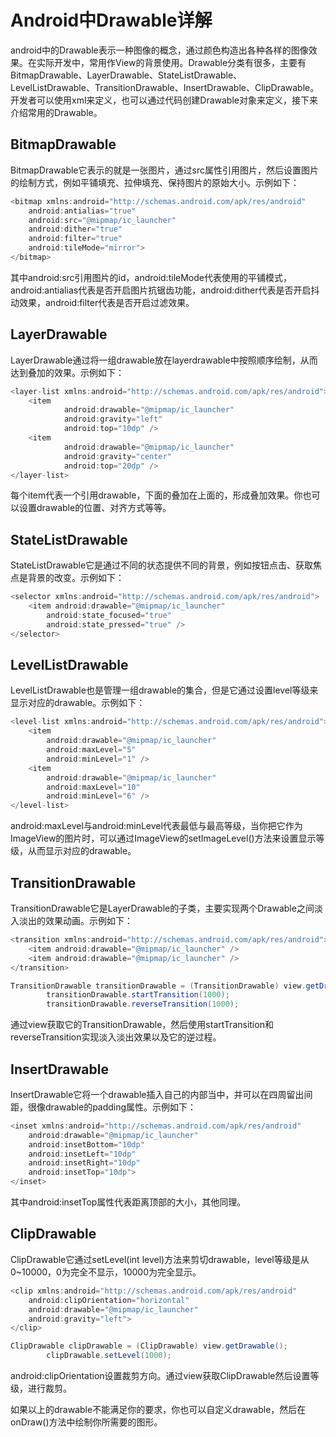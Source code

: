 # Android中Drawable详解
android中的Drawable表示一种图像的概念，通过颜色构造出各种各样的图像效果。在实际开发中，常用作View的背景使用。Drawable分类有很多，主要有BitmapDrawable、LayerDrawable、StateListDrawable、LevelListDrawable、TransitionDrawable、InsertDrawable、ClipDrawable。开发者可以使用xml来定义，也可以通过代码创建Drawable对象来定义，接下来介绍常用的Drawable。
<!--more-->
## BitmapDrawable
BitmapDrawable它表示的就是一张图片，通过src属性引用图片，然后设置图片的绘制方式，例如平铺填充、拉伸填充、保持图片的原始大小。示例如下：
```java
<bitmap xmlns:android="http://schemas.android.com/apk/res/android"
    android:antialias="true"
    android:src="@mipmap/ic_launcher"
	android:dither="true"
    android:filter="true"
    android:tileMode="mirror">
</bitmap>
```
其中android:src引用图片的id，android:tileMode代表使用的平铺模式，android:antialias代表是否开启图片抗锯齿功能，android:dither代表是否开启抖动效果，android:filter代表是否开启过滤效果。

## LayerDrawable
LayerDrawable通过将一组drawable放在layerdrawable中按照顺序绘制，从而达到叠加的效果。示例如下：
```java
<layer-list xmlns:android="http://schemas.android.com/apk/res/android">
	<item 
    		android:drawable="@mipmap/ic_launcher" 
    		android:gravity="left" 
    		android:top="10dp" /> 
	<item 
    		android:drawable="@mipmap/ic_launcher" 
    		android:gravity="center" 
    		android:top="20dp" /> 
</layer-list>
```
每个item代表一个引用drawable，下面的叠加在上面的，形成叠加效果。你也可以设置drawable的位置、对齐方式等等。
## StateListDrawable
StateListDrawable它是通过不同的状态提供不同的背景，例如按钮点击、获取焦点是背景的改变。示例如下：
```java
<selector xmlns:android="http://schemas.android.com/apk/res/android">
    <item android:drawable="@mipmap/ic_launcher" 
        android:state_focused="true" 
        android:state_pressed="true" />
</selector>
```
## LevelListDrawable
LevelListDrawable也是管理一组drawable的集合，但是它通过设置level等级来显示对应的drawable。示例如下：
```java
<level-list xmlns:android="http://schemas.android.com/apk/res/android">
    <item 
        android:drawable="@mipmap/ic_launcher" 
        android:maxLevel="5" 
        android:minLevel="1" /> 
    <item 
        android:drawable="@mipmap/ic_launcher" 
        android:maxLevel="10" 
        android:minLevel="6" /> 
</level-list>
```
android:maxLevel与android:minLevel代表最低与最高等级，当你把它作为ImageView的图片时，可以通过ImageView的setImageLevel()方法来设置显示等级，从而显示对应的drawable。 
## TransitionDrawable
TransitionDrawable它是LayerDrawable的子类，主要实现两个Drawable之间淡入淡出的效果动画。示例如下：
```java
<transition xmlns:android="http://schemas.android.com/apk/res/android">
    <item android:drawable="@mipmap/ic_launcher" />
    <item android:drawable="@mipmap/ic_launcher" />
</transition>
```
```java
TransitionDrawable transitionDrawable = (TransitionDrawable) view.getDrawable();
        transitionDrawable.startTransition(1000);
        transitionDrawable.reverseTransition(1000);
```
通过view获取它的TransitionDrawable，然后使用startTransition和reverseTransition实现淡入淡出效果以及它的逆过程。
## InsertDrawable
InsertDrawable它将一个drawable插入自己的内部当中，并可以在四周留出间距，很像drawable的padding属性。示例如下：
```java
<inset xmlns:android="http://schemas.android.com/apk/res/android"
    android:drawable="@mipmap/ic_launcher"
    android:insetBottom="10dp"
    android:insetLeft="10dp"
    android:insetRight="10dp"
    android:insetTop="10dp">
</inset>
```
其中android:insetTop属性代表距离顶部的大小，其他同理。
## ClipDrawable
ClipDrawable它通过setLevel(int level)方法来剪切drawable，level等级是从0~10000，0为完全不显示，10000为完全显示。
```java
<clip xmlns:android="http://schemas.android.com/apk/res/android"
    android:clipOrientation="horizontal"
    android:drawable="@mipmap/ic_launcher"
    android:gravity="left">
</clip>
```
```java
ClipDrawable clipDrawable = (ClipDrawable) view.getDrawable();
        clipDrawable.setLevel(1000);
```
android:clipOrientation设置裁剪方向。通过view获取ClipDrawable然后设置等级，进行裁剪。

如果以上的drawable不能满足你的要求，你也可以自定义drawable，然后在onDraw()方法中绘制你所需要的图形。